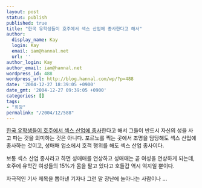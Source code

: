 ```yaml
---
layout: post
status: publish
published: true
title: "한국 유학생들이 호주에서 섹스 산업에 종사한다고 해서"
author:
  display_name: Kay
  login: Kay
  email: iam@hannal.net
  url: ''
author_login: Kay
author_email: iam@hannal.net
wordpress_id: 488
wordpress_url: http://blog.hannal.com/wp/?p=488
date: '2004-12-27 18:39:05 +0900'
date_gmt: '2004-12-27 09:39:05 +0900'
categories: []
tags:
- "희망"
permalink: "/2004/12/588"
---
```

<p><a href="http://news.naver.com/hotissue/popular_read.php?date=2004-12-27&section_id=000&office_id=001&article_id=0000864248&seq=8">한국 유학생들이 호주에서 섹스 산업에 종사</a>한다고 해서 그들이 반드시 자신의 성을 사고 파는 것을 의미하는 것은 아니다. 포르노를 찍는 곳에서 조명을 담당해도 섹스 산업에 종사하는 것이고, 성매매 업소에서 호객 행위를 해도 섹스 산업 종사이다.</p>
<p>보통 섹스 산업 종사라고 하면 성매매를 연상하고 성매매는 곧 여성을 연상하게 되는데, 호주에 유학간 여성들의 15%가 몸을 팔고 있다고 호들갑 역시 억지일 뿐이다.</p>
<p>자극적인 기사 제목을 뽑아낸 기자나 그런 말 장난에 놀아나는 사람이나 ...</p>
